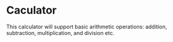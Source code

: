 # Caculator
 This calculator will support basic arithmetic operations: addition, subtraction, multiplication, and division etc.
